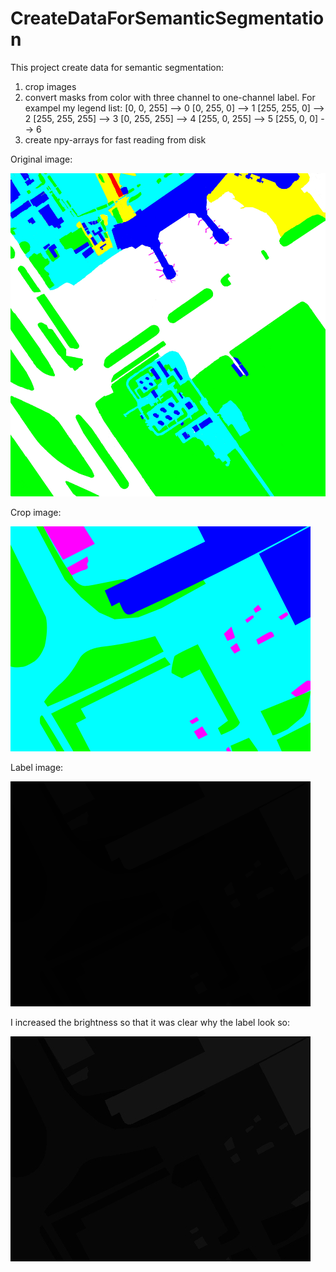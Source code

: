 # CreateDataForSemanticSegmentation
This project create data for semantic segmentation:
1) crop images 
2) convert masks from color with three channel to one-channel label. For exampel my legend list:
   [0, 0, 255] -->     0
   [0, 255, 0] -->     1 
   [255, 255, 0] -->   2
   [255, 255, 255] --> 3
   [0, 255, 255] -->   4
   [255, 0, 255] -->   5
   [255, 0, 0] -->     6
3) create npy-arrays for fast reading from disk

Original image:

![alt text](https://github.com/tamamolis/CreateDataForSemanticSegmentation/blob/master/images/original.png)

Crop image:

![alt text](https://github.com/tamamolis/CreateDataForSemanticSegmentation/blob/master/images/crop.png)

Label image:

![alt text](https://github.com/tamamolis/CreateDataForSemanticSegmentation/blob/master/images/label.png)

I increased the brightness so that it was clear why the label look so:

![alt text](https://github.com/tamamolis/CreateDataForSemanticSegmentation/blob/master/images/bright%20label.jpg)
